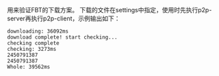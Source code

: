 用来验证FBT的下载方案。
下载的文件在settings中指定，使用时先执行p2p-server再执行p2p-client，示例输出如下：

    downloading: 36092ms
    download complete! start checking...
    checking complete
    checking: 3273ms
    2450791387
    2450791387
    Whole: 39562ms